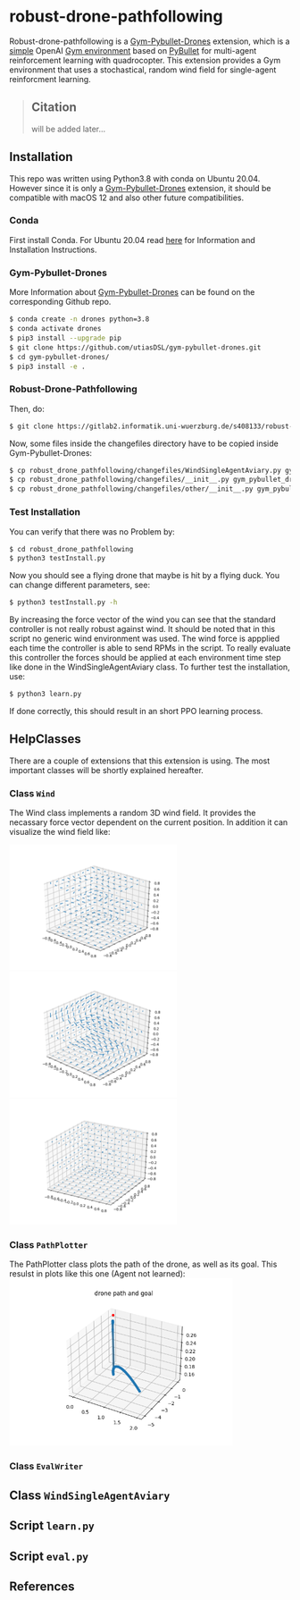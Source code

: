 # robust-drone-pathfollowing 
Robust-drone-pathfollowing is a [Gym-Pybullet-Drones](https://github.com/utiasDSL/gym-pybullet-drones) extension, which is a [simple](https://en.wikipedia.org/wiki/KISS_principle) OpenAI [Gym environment](https://gym.openai.com/envs/#classic_control) based on [PyBullet](https://github.com/bulletphysics/bullet3) for multi-agent reinforcement learning with quadrocopter. This extension provides a Gym environment that uses a stochastical, random wind field for single-agent reinforcment learning.

> ## Citation
> will be added later...

## Installation
This repo was written using Python3.8 with conda on Ubuntu 20.04. However since it is only a [Gym-Pybullet-Drones](https://github.com/utiasDSL/gym-pybullet-drones) extension, it should be compatible with macOS 12 and also other future compatibilities.

### Conda
First install Conda. For Ubuntu 20.04 read [here](https://linuxize.com/post/how-to-install-anaconda-on-ubuntu-20-04/) for Information and Installation Instructions.

### Gym-Pybullet-Drones
More Information about [Gym-Pybullet-Drones](https://github.com/utiasDSL/gym-pybullet-drones) can be found on the corresponding Github repo.
```bash
$ conda create -n drones python=3.8
$ conda activate drones
$ pip3 install --upgrade pip
$ git clone https://github.com/utiasDSL/gym-pybullet-drones.git
$ cd gym-pybullet-drones/
$ pip3 install -e .
```

### Robust-Drone-Pathfollowing
Then, do:
```bash
$ git clone https://gitlab2.informatik.uni-wuerzburg.de/s408133/robust-drone-pathfollowing.git
```
Now, some files inside the changefiles directory have to be copied inside Gym-Pybullet-Drones:
```bash
$ cp robust_drone_pathfollowing/changefiles/WindSingleAgentAviary.py gym_pybullet_drones/envs
$ cp robust_drone_pathfollowing/changefiles/__init__.py gym_pybullet_drones/envs/__init__.py
$ cp robust_drone_pathfollowing/changefiles/other/__init__.py gym_pybullet_drones/__init__.py
```

### Test Installation
You can verify that there was no Problem by:
```bash
$ cd robust_drone_pathfollowing
$ python3 testInstall.py
```
Now you should see a flying drone that maybe is hit by a flying duck.
You can change different parameters, see:
```bash
$ python3 testInstall.py -h
```
By increasing the force vector of the wind you can see that the standard controller is not really robust against wind. 
It should be noted that in this script no generic wind environment was used. The wind force is appplied each time the controller is able to send RPMs in the script.
To really evaluate this controller the forces should be applied at each environment time step like done in the WindSingleAgentAviary class.
To further test the installation, use:
```bash
$ python3 learn.py
```
If done correctly, this should result in an short PPO learning process.

## HelpClasses
There are a couple of extensions that this extension is using. The most important classes will be shortly explained hereafter.

### Class `Wind`
The Wind class implements a random 3D wind field. It provides the necassary force vector dependent on the current position. In addition it can visualize the wind field like:

<img src="files/readme_images/Figure_1.png" alt="random wind field with vortexes" width="300"> <img src="files/readme_images/Figure_2.png" alt="random wind field" width="300">
<img src="files/readme_images/Figure_3.png" alt="constant random wind" width="300">

### Class `PathPlotter`
The PathPlotter class plots the path of the drone, as well as its goal. This resulst in plots like this one (Agent not learned):
<img src="files/readme_images/Figure_5.png" alt="random wind field with vortexes" width="400">

### Class `EvalWriter`

## Class `WindSingleAgentAviary`

## Script `learn.py`

## Script `eval.py`

## References


